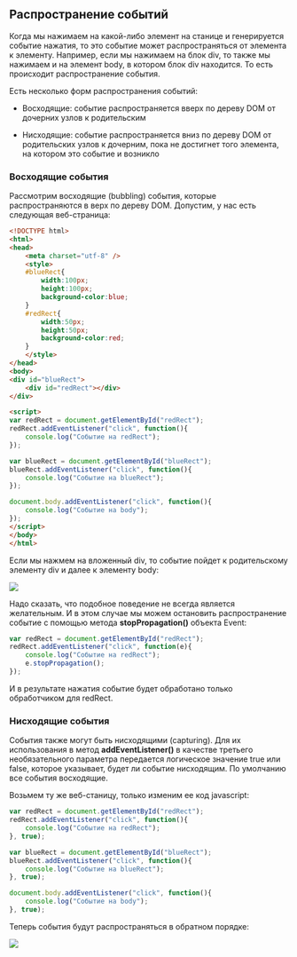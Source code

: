 ## Распространение событий

Когда мы нажимаем на какой-либо элемент на станице и генерируется событие нажатия, то это событие может распространяться от элемента к элементу. 
Например, если мы нажимаем на блок div, то также мы нажимаем и на элемент body, в котором блок div находится. То есть происходит распространение события.

Есть несколько форм распространения событий:

- Восходящие: событие распространяется вверх по дереву DOM от дочерних узлов к родительским

- Нисходящие: событие распространяется вниз по дереву DOM от родительских узлов к дочерним, пока не достигнет того элемента, на котором это событие и возникло

### Восходящие события

Рассмотрим восходящие (bubbling) события, которые распространяются в верх по дереву DOM. Допустим, у нас есть следующая веб-страница:

```html
<!DOCTYPE html>
<html>
<head>
    <meta charset="utf-8" />
    <style>
    #blueRect{
        width:100px;
        height:100px;
        background-color:blue;
    }
    #redRect{
        width:50px;
        height:50px;
        background-color:red;
    }
    </style>
</head>
<body>
<div id="blueRect">
    <div id="redRect"></div>
</div>

<script>
var redRect = document.getElementById("redRect");
redRect.addEventListener("click", function(){
    console.log("Событие на redRect");
});

var blueRect = document.getElementById("blueRect");
blueRect.addEventListener("click", function(){
    console.log("Событие на blueRect");
});

document.body.addEventListener("click", function(){
    console.log("Событие на body");
});
</script>
</body>
</html>
```

Если мы нажмем на вложенный div, то событие пойдет к родительскому элементу div и далее к элементу body:

![](https://metanit.com/web/javascript/pics/bubbling.png)

Надо сказать, что подобное поведение не всегда является желательным. И в этом случае мы можем остановить распространение событие с помощью 
метода **stopPropagation()** объекта Event:

```js
var redRect = document.getElementById("redRect");
redRect.addEventListener("click", function(e){
    console.log("Событие на redRect");
    e.stopPropagation();
});
```

И в результате нажатия событие будет обработано только обработчиком для redRect.

### Нисходящие события

События также могут быть нисходящими (capturing). Для их использования в метод **addEventListener()** в качестве третьего 
необязательного параметра передается логическое значение true или false, которое указывает, будет ли событие нисходящим. 
По умолчанию все события восходящие.

Возьмем ту же веб-станицу, только изменим ее код javascript:

```js
var redRect = document.getElementById("redRect");
redRect.addEventListener("click", function(){
    console.log("Событие на redRect");
}, true);

var blueRect = document.getElementById("blueRect");
blueRect.addEventListener("click", function(){
    console.log("Событие на blueRect");
}, true);

document.body.addEventListener("click", function(){
    console.log("Событие на body");
}, true);
```

Теперь события будут распространяться в обратном порядке:

![](https://metanit.com/web/javascript/pics/capturing.png)

